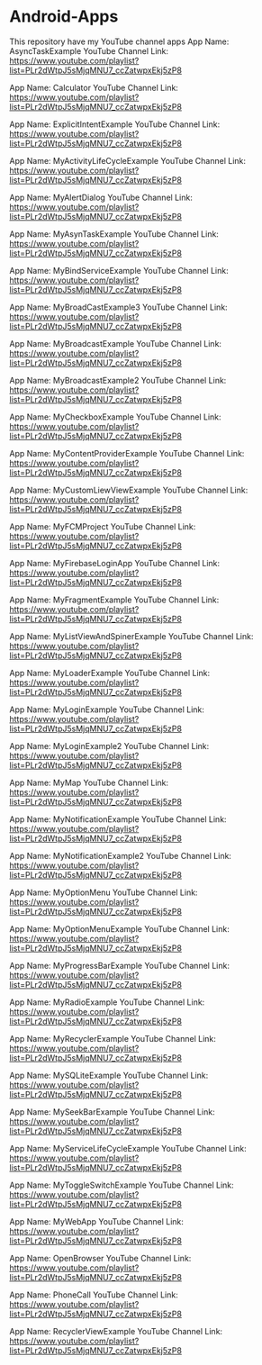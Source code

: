 # Android-Apps
This repository have my YouTube channel apps
App Name: AsyncTaskExample
YouTube Channel Link: 
https://www.youtube.com/playlist?list=PLr2dWtpJ5sMjqMNU7_ccZatwpxEkj5zP8

App Name: Calculator
YouTube Channel Link: 
https://www.youtube.com/playlist?list=PLr2dWtpJ5sMjqMNU7_ccZatwpxEkj5zP8

App Name: ExplicitIntentExample
YouTube Channel Link: 
https://www.youtube.com/playlist?list=PLr2dWtpJ5sMjqMNU7_ccZatwpxEkj5zP8

App Name: MyActivityLifeCycleExample
YouTube Channel Link: 
https://www.youtube.com/playlist?list=PLr2dWtpJ5sMjqMNU7_ccZatwpxEkj5zP8

App Name: MyAlertDialog
YouTube Channel Link: 
https://www.youtube.com/playlist?list=PLr2dWtpJ5sMjqMNU7_ccZatwpxEkj5zP8

App Name: MyAsynTaskExample
YouTube Channel Link: 
https://www.youtube.com/playlist?list=PLr2dWtpJ5sMjqMNU7_ccZatwpxEkj5zP8

App Name: MyBindServiceExample
YouTube Channel Link: 
https://www.youtube.com/playlist?list=PLr2dWtpJ5sMjqMNU7_ccZatwpxEkj5zP8

App Name: MyBroadCastExample3
YouTube Channel Link:
https://www.youtube.com/playlist?list=PLr2dWtpJ5sMjqMNU7_ccZatwpxEkj5zP8
 
App Name: MyBroadcastExample
YouTube Channel Link: 
https://www.youtube.com/playlist?list=PLr2dWtpJ5sMjqMNU7_ccZatwpxEkj5zP8

App Name: MyBroadcastExample2
YouTube Channel Link: 
https://www.youtube.com/playlist?list=PLr2dWtpJ5sMjqMNU7_ccZatwpxEkj5zP8

App Name: MyCheckboxExample
YouTube Channel Link: 
https://www.youtube.com/playlist?list=PLr2dWtpJ5sMjqMNU7_ccZatwpxEkj5zP8

App Name: MyContentProviderExample
YouTube Channel Link:
https://www.youtube.com/playlist?list=PLr2dWtpJ5sMjqMNU7_ccZatwpxEkj5zP8
 
App Name: MyCustomLiewViewExample
YouTube Channel Link: 
https://www.youtube.com/playlist?list=PLr2dWtpJ5sMjqMNU7_ccZatwpxEkj5zP8

App Name: MyFCMProject
YouTube Channel Link: 
https://www.youtube.com/playlist?list=PLr2dWtpJ5sMjqMNU7_ccZatwpxEkj5zP8

App Name: MyFirebaseLoginApp
YouTube Channel Link: 
https://www.youtube.com/playlist?list=PLr2dWtpJ5sMjqMNU7_ccZatwpxEkj5zP8

App Name: MyFragmentExample
YouTube Channel Link: 
https://www.youtube.com/playlist?list=PLr2dWtpJ5sMjqMNU7_ccZatwpxEkj5zP8

App Name: MyListViewAndSpinerExample
YouTube Channel Link: 
https://www.youtube.com/playlist?list=PLr2dWtpJ5sMjqMNU7_ccZatwpxEkj5zP8

App Name: MyLoaderExample
YouTube Channel Link:
https://www.youtube.com/playlist?list=PLr2dWtpJ5sMjqMNU7_ccZatwpxEkj5zP8
 
App Name: MyLoginExample
YouTube Channel Link: 
https://www.youtube.com/playlist?list=PLr2dWtpJ5sMjqMNU7_ccZatwpxEkj5zP8

App Name: MyLoginExample2
YouTube Channel Link: 
https://www.youtube.com/playlist?list=PLr2dWtpJ5sMjqMNU7_ccZatwpxEkj5zP8

App Name: MyMap
YouTube Channel Link: 
https://www.youtube.com/playlist?list=PLr2dWtpJ5sMjqMNU7_ccZatwpxEkj5zP8

App Name: MyNotificationExample
YouTube Channel Link: 
https://www.youtube.com/playlist?list=PLr2dWtpJ5sMjqMNU7_ccZatwpxEkj5zP8

App Name: MyNotificationExample2
YouTube Channel Link: 
https://www.youtube.com/playlist?list=PLr2dWtpJ5sMjqMNU7_ccZatwpxEkj5zP8

App Name: MyOptionMenu
YouTube Channel Link: 
https://www.youtube.com/playlist?list=PLr2dWtpJ5sMjqMNU7_ccZatwpxEkj5zP8

App Name: MyOptionMenuExample
YouTube Channel Link: 
https://www.youtube.com/playlist?list=PLr2dWtpJ5sMjqMNU7_ccZatwpxEkj5zP8

App Name: MyProgressBarExample
YouTube Channel Link: 
https://www.youtube.com/playlist?list=PLr2dWtpJ5sMjqMNU7_ccZatwpxEkj5zP8

App Name: MyRadioExample
YouTube Channel Link: 
https://www.youtube.com/playlist?list=PLr2dWtpJ5sMjqMNU7_ccZatwpxEkj5zP8

App Name: MyRecyclerExample
YouTube Channel Link: 
https://www.youtube.com/playlist?list=PLr2dWtpJ5sMjqMNU7_ccZatwpxEkj5zP8

App Name: MySQLiteExample
YouTube Channel Link: 
https://www.youtube.com/playlist?list=PLr2dWtpJ5sMjqMNU7_ccZatwpxEkj5zP8

App Name: MySeekBarExample
YouTube Channel Link: 
https://www.youtube.com/playlist?list=PLr2dWtpJ5sMjqMNU7_ccZatwpxEkj5zP8

App Name: MyServiceLifeCycleExample
YouTube Channel Link: 
https://www.youtube.com/playlist?list=PLr2dWtpJ5sMjqMNU7_ccZatwpxEkj5zP8

App Name: MyToggleSwitchExample
YouTube Channel Link: 
https://www.youtube.com/playlist?list=PLr2dWtpJ5sMjqMNU7_ccZatwpxEkj5zP8

App Name: MyWebApp
YouTube Channel Link: 
https://www.youtube.com/playlist?list=PLr2dWtpJ5sMjqMNU7_ccZatwpxEkj5zP8

App Name: OpenBrowser
YouTube Channel Link: 
https://www.youtube.com/playlist?list=PLr2dWtpJ5sMjqMNU7_ccZatwpxEkj5zP8

App Name: PhoneCall
YouTube Channel Link: 
https://www.youtube.com/playlist?list=PLr2dWtpJ5sMjqMNU7_ccZatwpxEkj5zP8

App Name: RecyclerViewExample
YouTube Channel Link: 
https://www.youtube.com/playlist?list=PLr2dWtpJ5sMjqMNU7_ccZatwpxEkj5zP8
